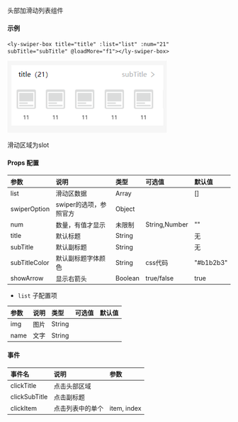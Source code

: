 头部加滑动列表组件

#### 示例

```
<ly-swiper-box title="title" :list="list" :num="21" subTitle="subTitle" @loadMore="f1"></ly-swiper-box>
```

![button](../img/swiperBox.png)

滑动区域为slot



#### Props 配置

| 参数          | 说明                   | 类型    | 可选值        | 默认值    |
| :------------ | :--------------------- | :------ | :------------ | :-------- |
| list          | 滑动区数据             | Array   |               | []        |
| swiperOption  | swiper的选项，参照官方 | Object  |               |           |
| num           | 数量，有值才显示       | 未限制  | String,Number | ""        |
| title         | 默认标题               | String  |               | 无        |
| subTitle      | 默认副标题             | String  |               | 无        |
| subTitleColor | 默认副标题字体颜色     | String  | css代码       | "#b1b2b3" |
| showArrow     | 显示右箭头             | Boolean | true/false    | true      |

- `list` 子配置项

| 参数 | 说明 | 类型   | 可选值 | 默认值 |
| :--- | :--- | :----- | :----- | :----- |
| img  | 图片 | String |        |        |
| name | 文字 | String |        |        |

#### 事件

| 事件名        | 说明             | 参数        |
| :------------ | :--------------- | :---------- |
| clickTitle    | 点击头部区域     |             |
| clickSubTitle | 点击副标题       |             |
| clickItem     | 点击列表中的单个 | item, index |

